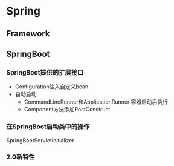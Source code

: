 # Spring

## Framework

## SpringBoot

### SpringBoot提供的扩展接口

- Configuration注入自定义bean
- 自动启动
  - CommandLineRunner和ApplicationRunner 容器启动后执行
  - Component方法添加PostConstruct

### 在SpringBoot启动类中的操作

SpringBootServletInitializer

### 2.0新特性